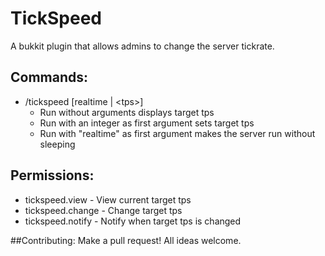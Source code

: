 # TickSpeed
A bukkit plugin that allows admins to change the server tickrate.

## Commands:
  - /tickspeed [realtime | \<tps\>]
    - Run without arguments displays target tps
    - Run with an integer as first argument sets target tps
    - Run with "realtime" as first argument makes the server run without sleeping
## Permissions:
 - tickspeed.view - View current target tps
 - tickspeed.change - Change target tps
 - tickspeed.notify - Notify when target tps is changed

##Contributing:
Make a pull request! All ideas welcome.